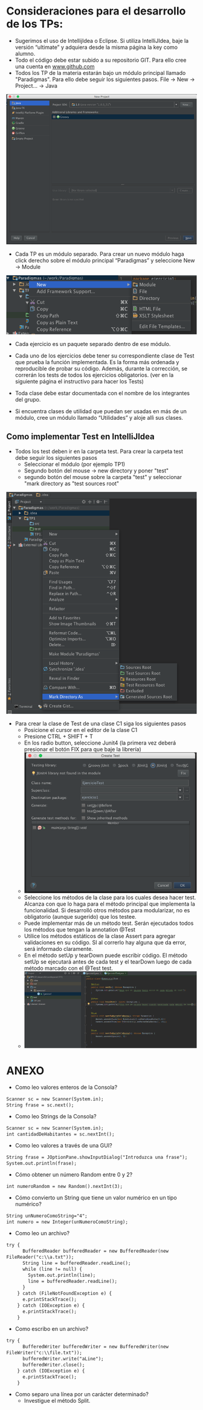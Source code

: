 # Consideraciones para el desarrollo de los TPs:

* Sugerimos el uso de IntellijIdea o Eclipse. Si utiliza IntelliJIdea, baje la versión “ultimate” y adquiera desde la misma página la key como alumno.
* Todo el código debe estar subido a su repositorio GIT. Para ello cree una cuenta en www.github.com
* Todos los TP de la materia estarán bajo un módulo principal llamado "Paradigmas". Para ello debe seguir los siguientes pasos. File -> New -> Project… -> Java

![Imagen Uno](ImagenesReadme/Imagen1.png?raw=true "Optional Title")

* Cada TP es un módulo separado. Para crear un nuevo módulo haga click derecho sobre el módulo principal “Paradigmas” y seleccione New -> Module

![Imagen Dos](ImagenesReadme/Imagen2.png?raw=true "Optional Title")

* Cada ejercicio es un paquete separado dentro de ese módulo.
* Cada uno de los ejercicios debe tener su correspondiente clase de Test que prueba la función implementada. Es la forma más ordenada y reproducible de probar su código. Además, durante la corrección, se correrán los tests de todos los ejercicios obligatorios. (ver en la siguiente página el instructivo para hacer los Tests)

* Toda clase debe estar documentada con el nombre de los integrantes del grupo.

* Si encuentra clases de utilidad que puedan ser usadas en más de un módulo, cree un módulo llamado “Utilidades” y aloje allì sus clases.



## Como implementar Test en IntelliJIdea

* Todos los test deben ir en la carpeta test. Para crear la carpeta test debe seguir los siguientes pasos
    * Seleccionar el módulo (por ejemplo TP1)
    * Segundo botón del mouse -> new directory y poner "test"
    * segundo botón del mouse sobre la carpeta "test" y seleccionar "mark directory as "test sources root"

![Imagen Tres](ImagenesReadme/Imagen3.png?raw=true "Optional Title")

* Para crear la clase de Test de una clase C1 siga los siguientes pasos
    * Posicione el cursor en el editor de la clase C1
    * Presione CTRL + SHIFT + T
    * En los radio button, seleccione Junit4 (la primera vez deberá presionar el botón FIX para que baje la librería)
    * ![Imagen Cuatro](ImagenesReadme/Imagen4.png?raw=true "Optional Title")
    * Seleccione los métodos de la clase para los cuales desea hacer test. Alcanza con que lo haga para el método principal que implementa la funcionalidad. Si desarrolló otros métodos para modularizar, no es obligatorio (aunque sugerido) que los testee.
    * Puede implementar más de un método test. Serán ejecutados todos los métodos que tengan la annotation @Test
    * Utilice los métodos estáticos de la clase Assert para agregar validaciones en su código. SI al correrlo hay alguna que da error, será informado claramente.
    * En el método setUp y tearDown puede escribir código. El método setUp se ejecutará antes de cada test y el tearDown luego de cada método marcado con el @Test test.
    * ![Imagen Cinco](ImagenesReadme/Imagen5.png?raw=true "Optional Title")



# ANEXO

* Como leo valores enteros de la Consola?
```
Scanner sc = new Scanner(System.in);
String frase = sc.next();
```

* Como leo Strings de la Consola?
```
Scanner sc = new Scanner(System.in);
int cantidadDeHabitantes = sc.nextInt();
```

* Como leo valores a través de una GUI?
```
String frase = JOptionPane.showInputDialog("Introduzca una frase");
System.out.println(frase);
```
* Cómo obtener un número Random entre 0 y 2?
```
int numeroRandom = new Random().nextInt(3);
```
* Cómo convierto un String que tiene un valor numérico en un tipo numérico?
```
String unNumeroComoString="4";
int numero = new Integer(unNumeroComoString);
```

* Como leo un archivo?
```
try {
      BufferedReader bufferedReader = new BufferedReader(new FileReader("c:\\a.txt"));
      String line = bufferedReader.readLine();
      while (line != null) {
        System.out.println(line);
        line = bufferedReader.readLine();
      }
    } catch (FileNotFoundException e) {
      e.printStackTrace();
    } catch (IOException e) {
      e.printStackTrace();
    }
```

* Como escribo en un archivo?
```
try {
      BufferedWriter bufferedWriter = new BufferedWriter(new FileWriter("c:\\file.txt"));
      bufferedWriter.write("aLine");
      bufferedWriter.close();
    } catch (IOException e) {
      e.printStackTrace();
    }
```

* Como separo una línea por un carácter determinado?
    * Investigue el método Split.

